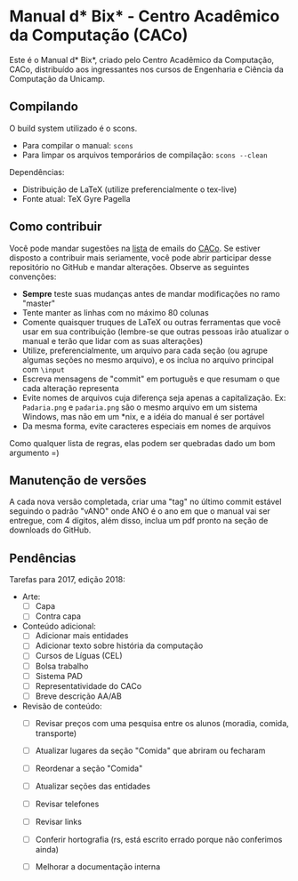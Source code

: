 Manual d* Bix* - Centro Acadêmico da Computação (CACo)
======================================================

Este é o Manual d* Bix*, criado pelo Centro Acadêmico da Computação, CACo,
distribuído aos ingressantes nos cursos de Engenharia e Ciência da Computação
da Unicamp.

Compilando
----------

O build system utilizado é o scons.

 - Para compilar o manual: `scons`
 - Para limpar os arquivos temporários de compilação: `scons --clean`

Dependências:

 - Distribuição de LaTeX (utilize preferencialmente o tex-live)
 - Fonte atual: TeX Gyre Pagella

Como contribuir
---------------

Você pode mandar sugestões na
[lista](http://groups.google.com/group/cacounicamp) de emails do
[CACo](www.caco.ic.unicamp.br). Se estiver disposto a contribuir mais
seriamente, você pode abrir participar desse repositório no GitHub e mandar
alterações. Observe as seguintes convenções:

 - **Sempre** teste suas mudanças antes de mandar modificações no ramo "master"
 - Tente manter as linhas com no máximo 80 colunas
 - Comente quaisquer truques de LaTeX ou outras ferramentas que você usar em
   sua contribuição (lembre-se que outras pessoas irão atualizar o manual e
   terão que lidar com as suas alterações)
 - Utilize, preferencialmente, um arquivo para cada seção (ou agrupe algumas
   seções no mesmo arquivo), e os inclua no arquivo principal com `\input`
 - Escreva mensagens de "commit" em português e que resumam o que cada
   alteração representa
 - Evite nomes de arquivos cuja diferença seja apenas a capitalização. Ex:
   `Padaria.png` e `padaria.png` são o mesmo arquivo em um sistema Windows, mas
   não em um \*nix, e a idéia do manual é ser portável
 - Da mesma forma, evite caracteres especiais em nomes de arquivos

Como qualquer lista de regras, elas podem ser quebradas dado um bom argumento =)

Manutenção de versões
---------------------

A cada nova versão completada, criar uma "tag" no último commit estável
seguindo o padrão "vANO" onde ANO é o ano em que o manual vai ser entregue, com
4 dígitos, além disso, inclua um pdf pronto na seção de downloads do GitHub.

Pendências
-------

Tarefas para 2017, edição 2018:
+ Arte:
  - [ ] Capa
  - [ ] Contra capa

+ Conteúdo adicional:
  - [ ] Adicionar mais entidades
  - [ ] Adicionar texto sobre história da computação
  - [ ] Cursos de Líguas (CEL)
  - [ ] Bolsa trabalho
  - [ ] Sistema PAD
  - [ ] Representatividade do CACo
  - [ ] Breve descrição AA/AB

+ Revisão de conteúdo:
  - [ ] Revisar preços com uma pesquisa entre os alunos (moradia, comida,
    transporte)
  - [ ] Atualizar lugares da seção "Comida" que abriram ou fecharam
  - [ ] Reordenar a seção "Comida"
  - [ ] Atualizar seções das entidades
  - [ ] Revisar telefones
  - [ ] Revisar links
  - [ ] Conferir hortografia (rs, está escrito errado porque não conferimos
    ainda)
  - [ ] Melhorar a documentação interna
  
